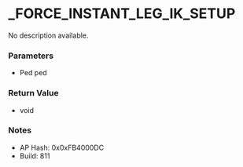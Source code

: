 # _FORCE_INSTANT_LEG_IK_SETUP

No description available.

### Parameters
* Ped ped

### Return Value
* void

### Notes
* AP Hash: 0x0xFB4000DC
* Build: 811

